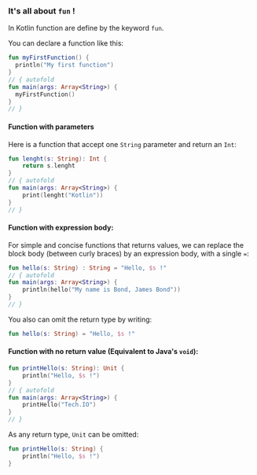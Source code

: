 ### It's all about `fun` !

In Kotlin function are define by the keyword `fun`.

You can declare a function like this:

```kotlin runnable
fun myFirstFunction() {
  println("My first function")
}
// { autofold
fun main(args: Array<String>) {
  myFirstFunction()
}
// }
```

#### Function with parameters

Here is a function that accept one `String` parameter and return an `Int`:

``` kotlin runnable
fun lenght(s: String): Int {
    return s.lenght
}
// { autofold
fun main(args: Array<String>) {
    print(lenght("Kotlin"))
}
// }
```

#### Function with expression body:

For simple and concise functions that returns values, we can replace the block body (between curly braces) by an 
expression body, with a single `=`:

``` kotlin runnable
fun hello(s: String) : String = "Hello, $s !"
// { autofold
fun main(args: Array<String>) {
    println(hello("My name is Bond, James Bond"))
}
// }
```

You also can omit the return type by writing:
 
``` kotlin
fun hello(s: String) = "Hello, $s !"
```

#### Function with no return value (Equivalent to Java's `void`):

``` kotlin runnable
fun printHello(s: String): Unit {
    println("Hello, $s !")
}
// { autofold
fun main(args: Array<String>) {
    printHello("Tech.IO")
}
// }
```

As any return type, `Unit` can be omitted:

``` kotlin
fun printHello(s: String) {
    println("Hello, $s !")
}
```